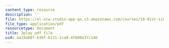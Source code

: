 ```yaml
---
content_type: resource
description: ''
file: https://ol-ocw-studio-app-qa.s3.amazonaws.com/courses/18-01sc-single-variable-calculus-fall-2010/aa19a00fb3bfb1311ca84f600e37c146_--lPz7VFnKI.pdf
file_type: application/pdf
resourcetype: Document
title: 3play pdf file
uid: aa19a00f-b3bf-b131-1ca8-4f600e37c146
---
```

